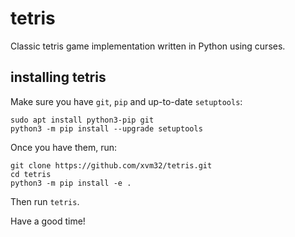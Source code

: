 # tetris

Classic tetris game implementation written in Python using curses.

## installing tetris

Make sure you have `git`, `pip` and up-to-date `setuptools`:

    sudo apt install python3-pip git
    python3 -m pip install --upgrade setuptools

Once you have them, run:

    git clone https://github.com/xvm32/tetris.git
    cd tetris
    python3 -m pip install -e .

Then run `tetris`. 

Have a good time!
